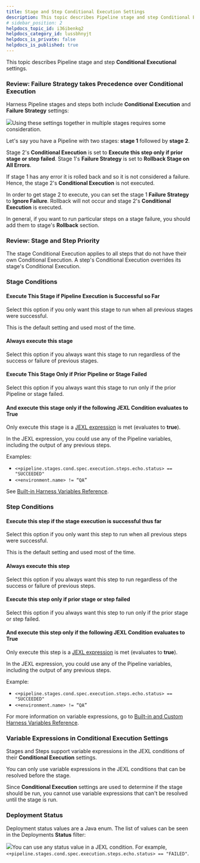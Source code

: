 ```yaml
---
title: Stage and Step Conditional Execution Settings
description: This topic describes Pipeline stage and step Conditional Executional settings. Review --  Failure Strategy takes Precedence over Conditional Execution. Harness Pipeline stages and steps both include Con…
# sidebar_position: 2
helpdocs_topic_id: i36ibenkq2
helpdocs_category_id: lussbhnyjt
helpdocs_is_private: false
helpdocs_is_published: true
---
```


This topic describes Pipeline stage and step **Conditional Executional** settings.

### Review: Failure Strategy takes Precedence over Conditional Execution

Harness Pipeline stages and steps both include **Conditional Execution** and **Failure Strategy** settings:

![](https://files.helpdocs.io/i5nl071jo5/articles/i36ibenkq2/1642460921687/clean-shot-2022-01-17-at-15-08-32.png)Using these settings together in multiple stages requires some consideration.

Let's say you have a Pipeline with two stages: **stage 1** followed by **stage 2**.

Stage 2's **Conditional Execution** is set to **Execute this step only if prior stage or step failed**. Stage 1's **Failure Strategy** is set to **Rollback Stage on All Errors**.

If stage 1 has any error it is rolled back and so it is not considered a failure. Hence, the stage 2's **Conditional Execution** is not executed.

In order to get stage 2 to execute, you can set the stage 1 **Failure Strategy** to **Ignore Failure**. Rollback will not occur and stage 2's **Conditional Execution** is executed.

In general, if you want to run particular steps on a stage failure, you should add them to stage's **Rollback** section.

### Review: Stage and Step Priority

The stage Conditional Execution applies to all steps that do not have their own Conditional Execution. A step's Conditional Execution overrides its stage's Conditional Execution.

### Stage Conditions

#### Execute This Stage if Pipeline Execution is Successful so Far

Select this option if you only want this stage to run when all previous stages were successful.

This is the default setting and used most of the time.

#### Always execute this stage

Select this option if you always want this stage to run regardless of the success or failure of previous stages.

#### Execute This Stage Only if Prior Pipeline or Stage Failed

Select this option if you always want this stage to run only if the prior Pipeline or stage failed.

#### And execute this stage only if the following JEXL Condition evaluates to True

Only execute this stage is a [JEXL expression](http://commons.apache.org/proper/commons-jexl/reference/examples.html) is met (evaluates to **true**).

In the JEXL expression, you could use any of the Pipeline variables, including the output of any previous steps.

Examples:

* `<+pipeline.stages.cond.spec.execution.steps.echo.status> == "SUCCEEDED"`
* `<+environment.name> != “QA”`

See [Built-in Harness Variables Reference](/article/lml71vhsim-harness-variables).

### Step Conditions

#### Execute this step if the stage execution is successful thus far

Select this option if you only want this step to run when all previous steps were successful.

This is the default setting and used most of the time.

#### Always execute this step

Select this option if you always want this step to run regardless of the success or failure of previous steps.

#### Execute this step only if prior stage or step failed

Select this option if you always want this step to run only if the prior stage or step failed.

#### And execute this step only if the following JEXL Condition evaluates to True

Only execute this step is a [JEXL expression](http://commons.apache.org/proper/commons-jexl/reference/examples.html) is met (evaluates to **true**).

In the JEXL expression, you could use any of the Pipeline variables, including the output of any previous steps.

Example:

* `<+pipeline.stages.cond.spec.execution.steps.echo.status> == "SUCCEEDED"`
* `<+environment.name> != “QA”`

For more information on variable expressions, go to [Built-in and Custom Harness Variables Reference](/article/lml71vhsim-harness-variables).

### Variable Expressions in Conditional Execution Settings

Stages and Steps support variable expressions in the JEXL conditions of their **Conditional Execution** settings.

You can only use variable expressions in the JEXL conditions that can be resolved before the stage.

Since **Conditional Execution** settings are used to determine if the stage should be run, you cannot use variable expressions that can't be resolved until the stage is run.

### Deployment Status

Deployment status values are a Java enum. The list of values can be seen in the Deployments **Status** filter:

![](https://files.helpdocs.io/kw8ldg1itf/articles/lml71vhsim/1657643717451/clean-shot-2022-07-12-at-09-35-08.png)You can use any status value in a JEXL condition. For example, `<+pipeline.stages.cond.spec.execution.steps.echo.status> == "FAILED"`.

